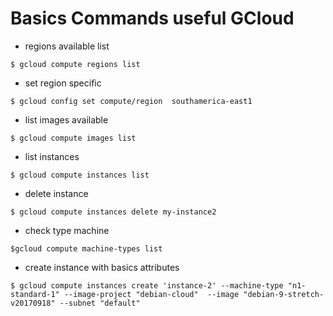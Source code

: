 # Basics Commands useful GCloud

* regions available list

`$ gcloud compute regions list`

* set region specific

`$ gcloud config set compute/region  southamerica-east1`

* list images available 

`$ gcloud compute images list`

* list instances 

`$ gcloud compute instances list`

* delete instance 

`$ gcloud compute instances delete my-instance2`

* check type machine 

`$gcloud compute machine-types list`

* create instance with basics attributes 

`$ gcloud compute instances create 'instance-2'
--machine-type "n1-standard-1" --image-project "debian-cloud" 
--image "debian-9-stretch-v20170918" --subnet "default" `

